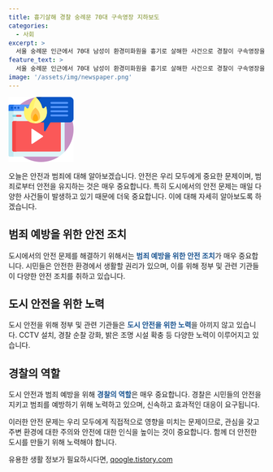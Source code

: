 ```yaml
---
title: 흉기살해 경찰 숭례문 70대 구속영장 지하보도
categories:
  - 사회
excerpt: >
  서울 숭례문 인근에서 70대 남성이 환경미화원을 흉기로 살해한 사건으로 경찰이 구속영장을 신청했습니다. 피의자가 도주할 우려가 있어 구속영장을 신청한 것으로 전해졌으며, 구속영장 실질심사는 내일 열릴 예정입니다.
feature_text: >
  서울 숭례문 인근에서 70대 남성이 환경미화원을 흉기로 살해한 사건으로 경찰이 구속영장을 신청했습니다. 피의자가 도주할 우려가 있어 구속영장을 신청한 것으로 전해졌으며, 구속영장 실질심사는 내일 열릴 예정입니다.
image: '/assets/img/newspaper.png'
---
```


<p><img src="/assets/img/news.png" alt="rentncar 속보" /></p>

<p>오늘은 안전과 범죄에 대해 알아보겠습니다. 안전은 우리 모두에게 중요한 문제이며, 범죄로부터 안전을 유지하는 것은 매우 중요합니다. 특히 도시에서의 안전 문제는 매일 다양한 사건들이 발생하고 있기 때문에 더욱 중요합니다. 이에 대해 자세히 알아보도록 하겠습니다. </p>

<h2 data-ke-size="size26">범죄 예방을 위한 안전 조치</h2>

<p>도시에서의 안전 문제를 해결하기 위해서는 <b><span style="color: #1a5490;">범죄 예방을 위한 안전 조치</span></b>가 매우 중요합니다. 시민들은 안전한 환경에서 생활할 권리가 있으며, 이를 위해 정부 및 관련 기관들이 다양한 안전 조치를 취하고 있습니다. </p>

<h2 data-ke-size="size26">도시 안전을 위한 노력</h2>

<p>도시 안전을 위해 정부 및 관련 기관들은 <b><span style="color: #1a5490;">도시 안전을 위한 노력</span></b>을 아끼지 않고 있습니다. CCTV 설치, 경찰 순찰 강화, 밝은 조명 시설 확충 등 다양한 노력이 이루어지고 있습니다. </p>

<h2 data-ke-size="size26">경찰의 역할</h2>

<p>도시 안전과 범죄 예방을 위해 <b><span style="color: #1a5490;">경찰의 역할</span></b>은 매우 중요합니다. 경찰은 시민들의 안전을 지키고 범죄를 예방하기 위해 노력하고 있으며, 신속하고 효과적인 대응이 요구됩니다. </p>

<p>이러한 안전 문제는 우리 모두에게 직접적으로 영향을 미치는 문제이므로, 관심을 갖고 주변 환경에 대한 주의와 안전에 대한 인식을 높이는 것이 중요합니다. 함께 더 안전한 도시를 만들기 위해 노력해야 합니다.</p>
유용한 생활 정보가 필요하시다면, <a href="https://qoogle.tistory.com" rel="dofollow">qoogle.tistory.com</a>



